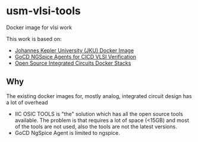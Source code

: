 # usm-vlsi-tools

Docker image for vlsi work


This work is based on:

- [Johannes Kepler University (JKU) Docker Image](https://github.com/iic-jku/IIC-OSIC-TOOLS/tree/main)
- [GoCD NGSpice Agents for CICD VLSI Verification](https://github.com/akiles-esta-usado/bouquet-basic-ngspice)
- [Open Source Integrated Circuits Docker Stacks](https://github.com/ChipUSM/osic-stacks)

## Why

The existing docker images for, mostly analog, integrated circuit design has a lot of overhead

- IIC OSIC TOOLS is "the" solution which has all the open source tools available. The problem is that requires a lot of space (<15GB) and most of the tools are not used, also the tools are not the latest versions.
- GoCD NgSpice Agent is limited to ngspice.


